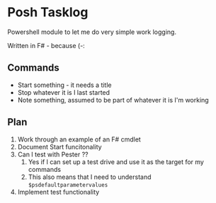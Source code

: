 # Posh Tasklog

Powershell module to let me do very simple work logging.

Written in F# - because (-:

## Commands

* Start something - it needs a title
* Stop whatever it is I last started
* Note something, assumed to be part of whatever it is I'm working

## Plan

1. Work through an example of an F# cmdlet
1. Document Start funcitonality
1. Can I test with Pester ??
   1. Yes if I can set up a test drive and use it as the target for my commands
   1. This also means that I need to understand `$psdefaultparametervalues`
1. Implement test functionality